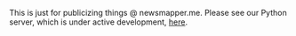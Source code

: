 This is just for publicizing things @ newsmapper.me. Please see our Python server, which is under active development, [here](https://github.com/NewsMapper/web).